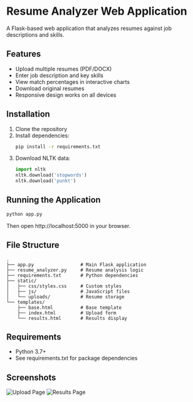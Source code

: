 # Resume Analyzer Web Application

A Flask-based web application that analyzes resumes against job descriptions and skills.

## Features
- Upload multiple resumes (PDF/DOCX)
- Enter job description and key skills
- View match percentages in interactive charts
- Download original resumes
- Responsive design works on all devices

## Installation
1. Clone the repository
2. Install dependencies:
   ```bash
   pip install -r requirements.txt
   ```
3. Download NLTK data:
   ```python
   import nltk
   nltk.download('stopwords')
   nltk.download('punkt')
   ```

## Running the Application
```bash
python app.py
```
Then open http://localhost:5000 in your browser.

## File Structure
```
.
├── app.py                 # Main Flask application
├── resume_analyzer.py     # Resume analysis logic
├── requirements.txt       # Python dependencies
├── static/
│   ├── css/styles.css     # Custom styles
│   ├── js/                # JavaScript files
│   └── uploads/           # Resume storage
└── templates/
    ├── base.html          # Base template
    ├── index.html         # Upload form
    └── results.html       # Results display
```

## Requirements
- Python 3.7+
- See requirements.txt for package dependencies

## Screenshots
![Upload Page](screenshots/upload.png)
![Results Page](screenshots/results.png)
